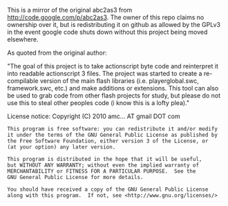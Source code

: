 This is a mirror of the original abc2as3 from http://code.google.com/p/abc2as3. 
The owner of this repo claims no ownership over it, but is redistributing it
on github as allowed by the GPLv3 in the event google code shuts down without 
this project being moved elsewhere.

As quoted from the original author:

"The goal of this project is to take actionscript byte code and reinterpret it into readable actionscript 3 files. The project
was started to create a re-compilable version of the main flash libraries (i.e. playerglobal.swc, framework.swc, etc.) and make
additions or extensions. This tool can also be used to grab code from other flash projects for study, but please do not use this
to steal other peoples code (i know this is a lofty plea)."

License notice:
    Copyright (C) 2010  amc... AT gmail DOT com

    This program is free software: you can redistribute it and/or modify
    it under the terms of the GNU General Public License as published by
    the Free Software Foundation, either version 3 of the License, or
    (at your option) any later version.

    This program is distributed in the hope that it will be useful,
    but WITHOUT ANY WARRANTY; without even the implied warranty of
    MERCHANTABILITY or FITNESS FOR A PARTICULAR PURPOSE.  See the
    GNU General Public License for more details.

    You should have received a copy of the GNU General Public License
    along with this program.  If not, see <http://www.gnu.org/licenses/>
